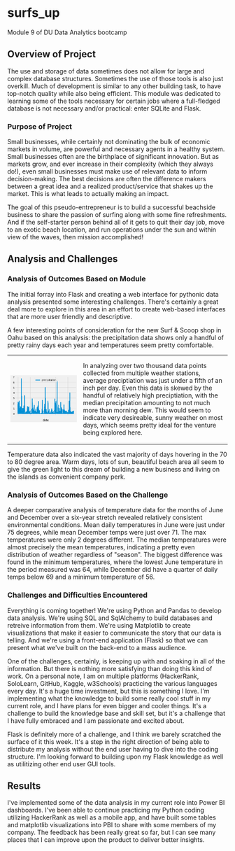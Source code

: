 # surfs_up
Module 9 of DU Data Analytics bootcamp

## Overview of Project
The use and storage of data sometimes does not allow for large and complex database structures. Sometimes the use of those tools is also just overkill. Much of development is similar to any other building task, to have top-notch quality while also being efficient. This module was dedicated to learning some of the tools necessary for certain jobs where a full-fledged database is not necessary and/or practical: enter SQLite and Flask.

### Purpose of Project
Small businesses, while certainly not dominating the bulk of economic markets in volume, are powerful and necessary agents in a healthy system. Small businesses often are the birthplace of significant innovation. But as markets grow, and ever increase in their complexity (which they always do!), even small businesses must make use of relevant data to inform decision-making. The best decisions are often the difference makers between a great idea and a realized product/service that shakes up the market. This is what leads to actually making an impact.

The goal of this pseudo-entrepreneur is to build a successful beachside business to share the passion of surfing along with some fine refreshments. And if the self-starter person behind all of it gets to quit their day job, move to an exotic beach location, and run operations under the sun and within view of the waves, then mission accomplished!

## Analysis and Challenges

### Analysis of Outcomes Based on Module
The initial forray into Flask and creating a web interface for pythonic data analysis presented some interesting challenges. There's certainly a great deal more to explore in this area in an effort to create web-based interfaces that are more user friendly and descriptive.

A few interesting points of consideration for the new Surf & Scoop shop in Oahu based on this analysis: the precipitation data shows only a handful of pretty rainy days each year and temperatures seem pretty comfortable. 

<table cellspacing="10">
<tr><td width=33%><p align="center">
  <img src="https://github.com/cb19weber/surfs_up/blob/main/analysis/annual_precip.png" />
</p></td>
<td><p>

In analyzing over two thousand data points collected from multiple weather stations, average preciptiation was just under a fifth of an inch per day. Even this data is skewed by the handful of relatively high preciptiation, with the median precipitation amounting to not much more than morning dew. This would seem to indicate very desireable, sunny weather on most days, which seems pretty ideal for the venture being explored here.</p></td></tr></table>

Temperature data also indicated the vast majority of days hovering in the 70 to 80 degree area. Warm days, lots of sun, beautiful beach area all seem to give the green light to this dream of building a new business and living on the islands as convenient company perk.

### Analysis of Outcomes Based on the Challenge
A deeper comparative analysis of temperature data for the months of June and December over a six-year stretch revealed relatively consistent environmental conditions. Mean daily temperatures in June were just under 75 degrees, while mean December temps were just over 71. The max temperatures were only 2 degrees different. The median temperatures were almost precisely the mean temperatures, indicating a pretty even distribution of weather regardless of "season". The biggest difference was found in the minimum temperatures, where the lowest June temperature in the period measured was 64, while December did have a quarter of daily temps below 69 and a minimum temperature of 56.

### Challenges and Difficulties Encountered
Everything is coming together! We're using Python and Pandas to develop data analysis. We're using SQL and SqlAlchemy to build databases and retreive information from them. We're using Matplotlib to create visualizations that make it easier to communicate the story that our data is telling. And we're using a front-end application (Flask) so that we can present what we've built on the back-end to a mass audience.

One of the challenges, certainly, is keeping up with and soaking in all of the information. But there is nothing more satisfying than doing this kind of work. On a personal note, I am on multiple platforms (HackerRank, SoloLearn, GitHub, Kaggle, w3Schools) practicing the various languages every day. It's a huge time investment, but this is something I love. I'm implementing what the knowledge to build some really cool stuff in my current role, and I have plans for even bigger and cooler things. It's a challenge to build the knowledge base and skill set, but it's a challenge that I have fully embraced and I am passionate and excited about.

Flask is definitely more of a challenge, and I think we barely scratched the surface of it this week. It's a step in the right direction of being able to distribute my analysis without the end user having to dive into the coding structure. I'm looking forward to building upon my Flask knowledge as well as utilitizing other end user GUI tools.

## Results
I've implemented some of the data analysis in my current role into Power BI dashboards. I've been able to continue practicing my Python coding utilizing HackerRank as well as a mobile app, and have built some tables and matplotlib visualizations into PBI to share with some members of my company. The feedback has been really great so far, but I can see many places that I can improve upon the product to deliver better insights.